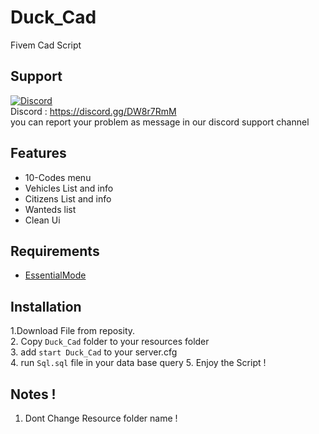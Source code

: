 # Duck_Cad
Fivem Cad Script  

## Support
  [![Discord](https://img.shields.io/discord/591914197219016707.svg?label=&logo=discord&logoColor=ffffff&color=7389D8&labelColor=6A7EC2)](https://discord.gg/DW8r7RmM)  
  Discord : https://discord.gg/DW8r7RmM   
  you can report your problem as message in our discord support channel

## Features
  - 10-Codes menu
  - Vehicles List and info
  - Citizens List and info
  - Wanteds list
  - Clean Ui

## Requirements  
  - [EssentialMode](https://github.com/extendedmode/extendedmode)

## Installation
  1.Download File from reposity.  
  2. Copy ```Duck_Cad``` folder to your resources folder  
  3. add ```start Duck_Cad``` to your server.cfg  
  4. run ```Sql.sql``` file in your data base query
  5. Enjoy the Script ! 

## Notes !  
  1. Dont Change Resource folder name !
 
